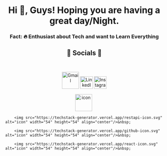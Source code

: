 <h1 align="center">Hi 👋, Guys! Hoping you are having a great day/Night.</h1>
<h3 align="center">Fact: 🔥 Enthusiast about Tech and want to Learn Everything</h3>

<h2 align="center">🌟 Socials 🌟</h2>
<br />
<p align="center">
    <a href="mailto:sombirverma5@gmail.com?subject=Hi%20from%20Github_Profile" title="Gmail">
        <img src="./assets/images/Gmail.svg" alt="Gmail" width="54" /></a>
    <a href="https://www.linkedin.com/in/sombirverma/" title="LinkedIn">
        <img src="./assets/images/Linkedin.svg" alt="LinkedIn" width="40" /></a>
    <a href="https://www.instagram.com/sombirverma5/" title="Instagram">
        <img src="./assets/images/Instagram.svg" alt="Instagram" width="40" /></a> 
</p>


<p align="center">
        <img src="https://techstack-generator.vercel.app/js-icon.svg" alt="icon" width="54" height="54" align="center"/>&nbsp;
        
        <img src="https://techstack-generator.vercel.app/restapi-icon.svg" alt="icon" width="54" height="54" align="center"/>&nbsp;

        <img src="https://techstack-generator.vercel.app/github-icon.svg" alt="icon" width="54" height="54" align="center"/>&nbsp;
  
        <img src="https://techstack-generator.vercel.app/react-icon.svg" alt="icon" width="54" height="54" align="center"/>&nbsp;


</p>
<br />

